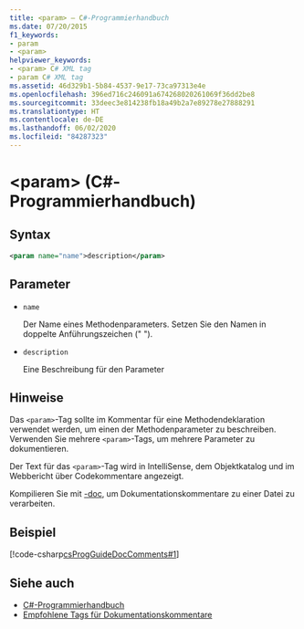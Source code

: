 ```yaml
---
title: <param> – C#-Programmierhandbuch
ms.date: 07/20/2015
f1_keywords:
- param
- <param>
helpviewer_keywords:
- <param> C# XML tag
- param C# XML tag
ms.assetid: 46d329b1-5b84-4537-9e17-73ca97313e4e
ms.openlocfilehash: 396ed716c246091a674268020261069f36dd2be8
ms.sourcegitcommit: 33deec3e814238fb18a49b2a7e89278e27888291
ms.translationtype: HT
ms.contentlocale: de-DE
ms.lasthandoff: 06/02/2020
ms.locfileid: "84287323"
---
```

# <a name="param-c-programming-guide"></a>\<param> (C#-Programmierhandbuch)

## <a name="syntax"></a>Syntax

```xml
<param name="name">description</param>
```

## <a name="parameters"></a>Parameter

- `name`

  Der Name eines Methodenparameters. Setzen Sie den Namen in doppelte Anführungszeichen (" ").

- `description`

  Eine Beschreibung für den Parameter

## <a name="remarks"></a>Hinweise

Das `<param>`-Tag sollte im Kommentar für eine Methodendeklaration verwendet werden, um einen der Methodenparameter zu beschreiben. Verwenden Sie mehrere `<param>`-Tags, um mehrere Parameter zu dokumentieren.

Der Text für das `<param>`-Tag wird in IntelliSense, dem Objektkatalog und im Webbericht über Codekommentare angezeigt.

Kompilieren Sie mit [-doc](../../language-reference/compiler-options/doc-compiler-option.md), um Dokumentationskommentare zu einer Datei zu verarbeiten.

## <a name="example"></a>Beispiel

[!code-csharp[csProgGuideDocComments#1](~/samples/snippets/csharp/VS_Snippets_VBCSharp/csProgGuideDocComments/CS/DocComments.cs#1)]

## <a name="see-also"></a>Siehe auch

- [C#-Programmierhandbuch](../index.md)
- [Empfohlene Tags für Dokumentationskommentare](./recommended-tags-for-documentation-comments.md)
